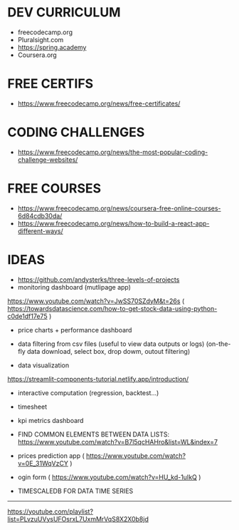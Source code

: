 # DEV CURRICULUM
* freecodecamp.org
* Pluralsight.com
* https://spring.academy
* Coursera.org

# FREE CERTIFS
* https://www.freecodecamp.org/news/free-certificates/

# CODING CHALLENGES
* https://www.freecodecamp.org/news/the-most-popular-coding-challenge-websites/





# FREE COURSES
* https://www.freecodecamp.org/news/coursera-free-online-courses-6d84cdb30da/
* https://www.freecodecamp.org/news/how-to-build-a-react-app-different-ways/



# IDEAS
* https://github.com/andysterks/three-levels-of-projects
* monitoring dashboard (mutlipage app)

https://www.youtube.com/watch?v=JwSS70SZdyM&t=26s
( https://towardsdatascience.com/how-to-get-stock-data-using-python-c0de1df17e75 )
* price charts + performance dashboard
* data filtering from csv files (useful to view data outputs or logs)
(on-the-fly data download, select box, drop dowm, outout filtering)

* data visualization

https://streamlit-components-tutorial.netlify.app/introduction/
* interactive computation (regression, backtest...)

* timesheet

* kpi metrics dashboard

* FIND COMMON ELEMENTS BETWEEN DATA LISTS:
https://www.youtube.com/watch?v=B7l5qcHAHro&list=WL&index=7

* prices prediction app
( https://www.youtube.com/watch?v=0E_31WqVzCY )

* ogin form
( https://www.youtube.com/watch?v=HU_kd-1uIkQ )

* TIMESCALEDB FOR DATA TIME SERIES
***********************************
https://youtube.com/playlist?list=PLvzuUVysUFOsrxL7UxmMrVqS8X2X0b8jd
















